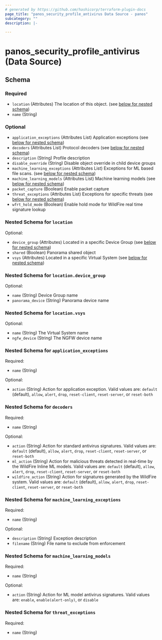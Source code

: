 ```yaml
---
# generated by https://github.com/hashicorp/terraform-plugin-docs
page_title: "panos_security_profile_antivirus Data Source - panos"
subcategory: ""
description: |-
  
---
```


# panos_security_profile_antivirus (Data Source)





<!-- schema generated by tfplugindocs -->
## Schema

### Required

- `location` (Attributes) The location of this object. (see [below for nested schema](#nestedatt--location))
- `name` (String)

### Optional

- `application_exceptions` (Attributes List) Application exceptions (see [below for nested schema](#nestedatt--application_exceptions))
- `decoders` (Attributes List) Protocol decoders (see [below for nested schema](#nestedatt--decoders))
- `description` (String) Profile description
- `disable_override` (String) Disable object override in child device groups
- `machine_learning_exceptions` (Attributes List) Exceptions for ML based file scans. (see [below for nested schema](#nestedatt--machine_learning_exceptions))
- `machine_learning_models` (Attributes List) Machine learning models (see [below for nested schema](#nestedatt--machine_learning_models))
- `packet_capture` (Boolean) Enable packet capture
- `threat_exceptions` (Attributes List) Exceptions for specific threats (see [below for nested schema](#nestedatt--threat_exceptions))
- `wfrt_hold_mode` (Boolean) Enable hold mode for WildFire real time signature lookup

<a id="nestedatt--location"></a>
### Nested Schema for `location`

Optional:

- `device_group` (Attributes) Located in a specific Device Group (see [below for nested schema](#nestedatt--location--device_group))
- `shared` (Boolean) Panorama shared object
- `vsys` (Attributes) Located in a specific Virtual System (see [below for nested schema](#nestedatt--location--vsys))

<a id="nestedatt--location--device_group"></a>
### Nested Schema for `location.device_group`

Optional:

- `name` (String) Device Group name
- `panorama_device` (String) Panorama device name


<a id="nestedatt--location--vsys"></a>
### Nested Schema for `location.vsys`

Optional:

- `name` (String) The Virtual System name
- `ngfw_device` (String) The NGFW device name



<a id="nestedatt--application_exceptions"></a>
### Nested Schema for `application_exceptions`

Required:

- `name` (String)

Optional:

- `action` (String) Action for application exception. Valid values are: `default` (default), `allow`, `alert`, `drop`, `reset-client`, `reset-server`, or `reset-both`


<a id="nestedatt--decoders"></a>
### Nested Schema for `decoders`

Required:

- `name` (String)

Optional:

- `action` (String) Action for standard antivirus signatures. Valid values are: `default` (default), `allow`, `alert`, `drop`, `reset-client`, `reset-server`, or `reset-both`
- `ml_action` (String) Action for malicious threats detected in real-time by the WildFire Inline ML models. Valid values are: `default` (default), `allow`, `alert`, `drop`, `reset-client`, `reset-server`, or `reset-both`
- `wildfire_action` (String) Action for signatures generated by the WildFire system. Valid values are: `default` (default), `allow`, `alert`, `drop`, `reset-client`, `reset-server`, or `reset-both`


<a id="nestedatt--machine_learning_exceptions"></a>
### Nested Schema for `machine_learning_exceptions`

Required:

- `name` (String)

Optional:

- `description` (String) Exception description
- `filename` (String) File name to exclude from enforcement


<a id="nestedatt--machine_learning_models"></a>
### Nested Schema for `machine_learning_models`

Required:

- `name` (String)

Optional:

- `action` (String) Action for ML model antivirus signatures. Valid values are: `enable`, `enable(alert-only)`, or `disable`


<a id="nestedatt--threat_exceptions"></a>
### Nested Schema for `threat_exceptions`

Required:

- `name` (String)
